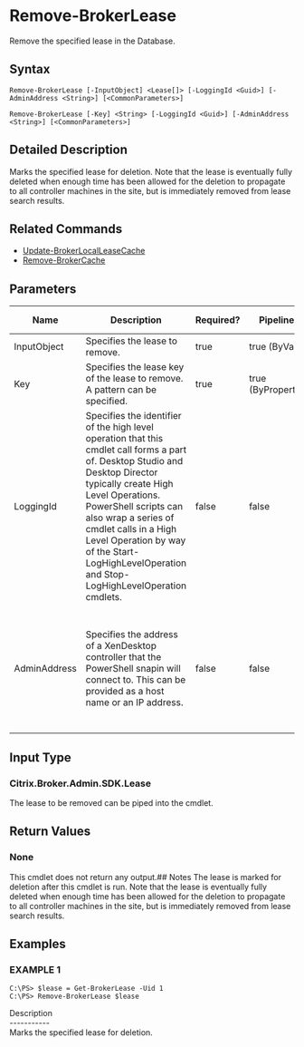 ﻿# Remove-BrokerLease

   Remove the specified lease in the Database.

## Syntax
```
Remove-BrokerLease [-InputObject] <Lease[]> [-LoggingId <Guid>] [-AdminAddress <String>] [<CommonParameters>]

Remove-BrokerLease [-Key] <String> [-LoggingId <Guid>] [-AdminAddress <String>] [<CommonParameters>]
```

## Detailed Description
   Marks the specified lease for deletion. Note that the lease is eventually fully deleted when enough time has been allowed for the deletion to propagate to all controller machines in the site, but is immediately removed from lease search results.

## Related Commands
  * [Update-BrokerLocalLeaseCache](Update-BrokerLocalLeaseCache.html)
  * [Remove-BrokerCache](Remove-BrokerCache.html)
## Parameters

| Name   | Description | Required? | Pipeline Input | Default Value |
| --- | --- | --- | --- | --- |
| InputObject | Specifies the lease to remove. | true | true (ByValue) |  |
| Key | Specifies the lease key of the lease to remove. A pattern can be specified. | true | true (ByPropertyName) |  |
| LoggingId | Specifies the identifier of the high level operation that this cmdlet call forms a part of. Desktop Studio and Desktop Director typically create High Level Operations. PowerShell scripts can also wrap a series of cmdlet calls in a High Level Operation by way of the Start-LogHighLevelOperation and Stop-LogHighLevelOperation cmdlets. | false | false |  |
| AdminAddress | Specifies the address of a XenDesktop controller that the PowerShell snapin will connect to. This can be provided as a host name or an IP address. | false | false | Localhost. Once a value is provided by any cmdlet, this value will become the default. |

## Input Type
### Citrix.Broker.Admin.SDK.Lease
   The lease to be removed can be piped into the cmdlet.
## Return Values
### None
   This cmdlet does not return any output.## Notes
   The lease is marked for deletion after this cmdlet is run. Note that the lease is eventually fully deleted when enough time has been allowed for the deletion to propagate to all controller machines in the site, but is immediately removed from lease search results.
## Examples

### EXAMPLE 1
```
C:\PS> $lease = Get-BrokerLease -Uid 1
C:\PS> Remove-BrokerLease $lease
```
   Description<br>-----------<br>Marks the specified lease for deletion.
